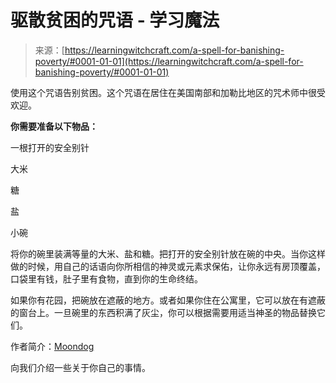 <!--yml

category: 未分类

日期：2024年06月12日 18:16:15

-->

# 驱散贫困的咒语 - 学习魔法

> 来源：[https://learningwitchcraft.com/a-spell-for-banishing-poverty/#0001-01-01](https://learningwitchcraft.com/a-spell-for-banishing-poverty/#0001-01-01)

使用这个咒语告别贫困。这个咒语在居住在美国南部和加勒比地区的咒术师中很受欢迎。

**你需要准备以下物品：**

一根打开的安全别针

大米

糖

盐

小碗

将你的碗里装满等量的大米、盐和糖。把打开的安全别针放在碗的中央。当你这样做的时候，用自己的话语向你所相信的神灵或元素求保佑，让你永远有房顶覆盖，口袋里有钱，肚子里有食物，直到你的生命终结。

如果你有花园，把碗放在遮蔽的地方。或者如果你住在公寓里，它可以放在有遮蔽的窗台上。一旦碗里的东西积满了灰尘，你可以根据需要用适当神圣的物品替换它们。

作者简介：[Moondog](https://learningwitchcraft.com/profile/?tthayer/)

向我们介绍一些关于你自己的事情。

